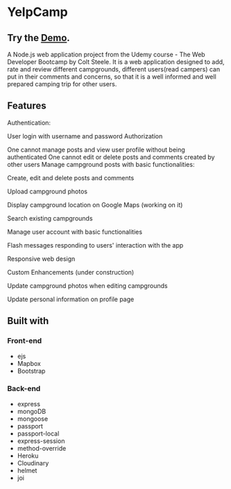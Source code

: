 # YelpCamp

## Try the [Demo](https://yelpcamp-marko.herokuapp.com/).

A Node.js web application project from the Udemy course - The Web Developer Bootcamp by Colt Steele. It is a web application designed to add, rate and review different campgrounds, different users(read campers) can put in their comments and concerns, so that it is a well informed and well prepared camping trip for other users.

## Features
Authentication:

User login with username and password
Authorization

One cannot manage posts and view user profile without being authenticated
One cannot edit or delete posts and comments created by other users
Manage campground posts with basic functionalities:

Create, edit and delete posts and comments

Upload campground photos

Display campground location on Google Maps (working on it)

Search existing campgrounds

Manage user account with basic functionalities

Flash messages responding to users' interaction with the app

Responsive web design

Custom Enhancements (under construction)

Update campground photos when editing campgrounds

Update personal information on profile page


 ## Built with
### Front-end
- ejs
- Mapbox
- Bootstrap
### Back-end
- express
- mongoDB
- mongoose
- passport
- passport-local
- express-session
- method-override
- Heroku
- Cloudinary
- helmet
- joi
